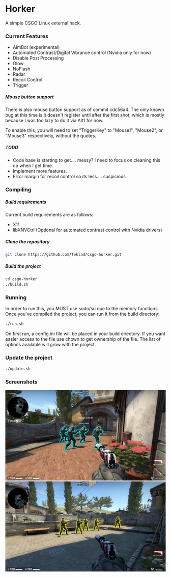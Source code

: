 # Horker
A simple CSGO Linux external hack.

### Current Features
* AimBot (experimental)
* Automated Contrast/Digital Vibrance control (Nvidia only for now)
* Disable Post Processing
* Glow
* NoFlash
* Radar
* Recoil Control
* Trigger

##### Mouse button support
There is also mouse button support as of commit cdc56a4.  The only known bug at this time is it doesn't register until after the first shot, which is mostly because I was too lazy to do it via Alt1 for now.

To enable this, you will need to set "TriggerKey" to "Mouse1", "Mouse2", or "Mouse3" respectively, without the quotes.

##### TODO
* Code base is starting to get.... messy?  I need to focus on cleaning this up when I get time.
* Implement more features.
* Error margin for recoil control so its less.... suspicious

### Compiling

##### Build requirements
Current build requirements are as follows:
* X11
* libXNVCtrl (Optional for automated contrast control with Nvidia drivers)

##### Clone the repository
```bash
git clone https://github.com/Teklad/csgo-horker.git
```

##### Build the project
```bash
cd csgo-horker
./build.sh
```

### Running
In order to run this, you MUST use sudo/su due to the memory functions.  Once you've compiled the project, you can run it from the build directory:
```bash
./run.sh
```

On first run, a config.ini file will be placed in your build directory.  If you want easier access to the file use chown to get ownership of the file.  The list of options available will grow with the project.

### Update the project
```bash
./update.sh
```

### Screenshots
![Screenshot 1](https://github.com/Teklad/resources/blob/master/csgo-horker/glow1.jpg?raw=true "One")
![Screenshot 2](https://github.com/Teklad/resources/blob/master/csgo-horker/glow2.jpg?raw=true "Two")
